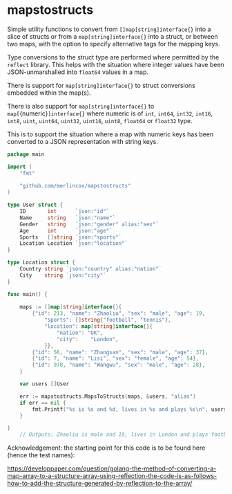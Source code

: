 # mapstostructs

Simple utility functions to convert from `[]map[string]interface{}` into a slice of structs or from a `map[string]interface{}` into a struct, or between two maps, with the option to specify alternative tags for the mapping keys.

Type conversions to the struct type are performed where permitted by the `reflect` library. This helps with the situation where integer values have been JSON-unmarshalled into `float64` values in a map.

There is support for `map[string]interface{}` to struct conversions embedded within the map(s).

There is also support for `map[string]interface{}` to `map[`{numeric}`]interface{}` where numeric is of `int`, `int64`, `int32`, `int16`, `int8`, `uint`, `uint64`, `uint32`, `uint16`, `uint8`, `float64` or `float32` type.

This is to support the situation where a map with numeric keys has been converted to a JSON representation with string keys.

```go
package main

import (
	"fmt"
	
	"github.com/merlincox/mapstostructs"
)

type User struct {
	ID       int      `json:"id"`
	Name     string   `json:"name"`
	Gender   string   `json:"gender" alias:"sex"`
	Age      int      `json:"age"`
	Sports   []string `json:"sports"`
	Location Location `json:"location"`
}

type Location struct {
	Country string `json:"country" alias:"nation"`
	City    string `json:"city"`
}

func main() {
	
	maps := []map[string]interface{}{
		{"id": 213, "name": "Zhaoliu", "sex": "male", "age": 19,
			"sports": []string{"football", "tennis"},
			"location": map[string]interface{}{
				"nation": "UK",
				"city":    "London",
			}},
		{"id": 56, "name": "Zhangsan", "sex": "male", "age": 37},
		{"id": 7, "name": "Lisi", "sex": "female", "age": 54},
		{"id": 978, "name": "Wangwu", "sex": "male", "age": 28},
	}

	var users []User

	err := mapstostructs.MapsToStructs(maps, &users, "alias")
	if err == nil {
		fmt.Printf("%s is %s and %d, lives in %s and plays %s\n", users[0].Name, users[0].Gender, users[0].Age, users[0].Location.City, users[0].Sports[0])
	}

}
	// Outputs: Zhaoliu is male and 19, lives in London and plays football

```

Acknowledgement: the starting point for this code is to be found here (hence the test names):

https://developpaper.com/question/golang-the-method-of-converting-a-map-array-to-a-structure-array-using-reflection-the-code-is-as-follows-how-to-add-the-structure-generated-by-reflection-to-the-array/
